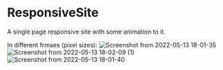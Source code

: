 # ResponsiveSite
A single page responsive site with some animation to it.

In different frmaes (pixel sizes):
![Screenshot from 2022-05-13 18-01-35](https://user-images.githubusercontent.com/59122511/168284195-9f82dd6b-2839-4428-a66c-a81de1d3e791.png)
![Screenshot from 2022-05-13 18-02-09 (1)](https://user-images.githubusercontent.com/59122511/168284237-d7d2e885-f7ea-44a4-9e89-a71e1c308d6c.png)
![Screenshot from 2022-05-13 18-01-40](https://user-images.githubusercontent.com/59122511/168284251-85cb8ea8-8822-4dd2-acc7-beffba0e305c.png)
